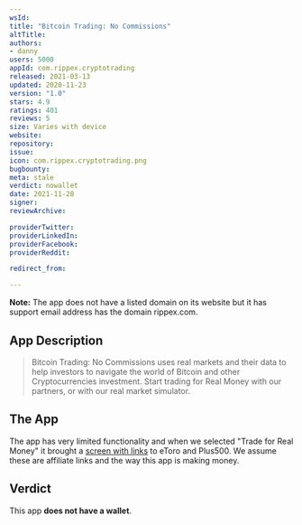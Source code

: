 ```yaml
---
wsId: 
title: "Bitcoin Trading: No Commissions"
altTitle: 
authors:
- danny
users: 5000
appId: com.rippex.cryptotrading
released: 2021-03-13
updated: 2020-11-23
version: "1.0"
stars: 4.9
ratings: 401
reviews: 5
size: Varies with device
website: 
repository: 
issue: 
icon: com.rippex.cryptotrading.png
bugbounty: 
meta: stale
verdict: nowallet
date: 2021-11-28
signer: 
reviewArchive:

providerTwitter: 
providerLinkedIn: 
providerFacebook: 
providerReddit: 

redirect_from:

---
```


**Note:** The app does not have a listed domain on its website but it has support email address has the domain rippex.com.

## App Description

> Bitcoin Trading: No Commissions uses real markets and their data to help investors to navigate the world of Bitcoin and other Cryptocurrencies investment. Start trading for Real Money with our partners, or with our real market simulator.

## The App

The app has very limited functionality and when we selected "Trade for Real Money" it brought a [screen with links](https://twitter.com/BitcoinWalletz/status/1451481334493310976) to eToro and Plus500. We assume these are affiliate links and the way this app is making money.

## Verdict

This app **does not have a wallet**.
